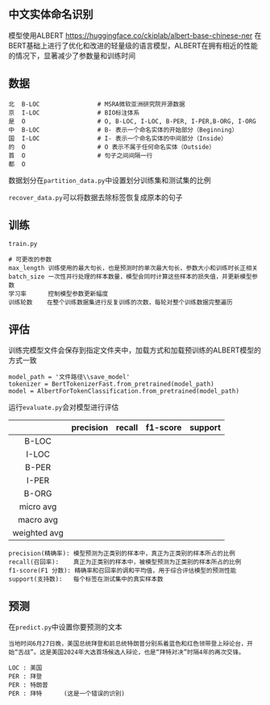 ## 中文实体命名识别

模型使用ALBERT   https://huggingface.co/ckiplab/albert-base-chinese-ner
在BERT基础上进行了优化和改进的轻量级的语言模型，ALBERT在拥有相近的性能的情况下，显著减少了参数量和训练时间

## 数据

```
北  B-LOC				# MSRA微软亚洲研究院开源数据
京  I-LOC				# BIO标注体系
是  O					# O, B-LOC, I-LOC, B-PER, I-PER,B-ORG, I-ORG
中  B-LOC				# B- 表示一个命名实体的开始部分（Beginning）
国  I-LOC				# I- 表示一个命名实体的中间部分（Inside）
的  O					# O 表示不属于任何命名实体（Outside）
首  O					# 句子之间间隔一行
都  O
```

数据划分在`partition_data.py`中设置划分训练集和测试集的比例

`recover_data.py`可以将数据去除标签恢复成原本的句子

## 训练

`train.py` 

```
# 可更改的参数
max_length 训练使用的最大句长，也是预测时的单次最大句长，参数大小和训练时长正相关
batch_size 一次性并行处理的样本数量，模型会同时计算这些样本的损失值，并更新模型参数
学习率      控制模型参数更新幅度
训练轮数    在整个训练数据集进行反复训练的次数，每轮对整个训练数据完整遍历
```

## 评估

训练完模型文件会保存到指定文件夹中，加载方式和加载预训练的ALBERT模型的方式一致

```
model_path = '文件路径\\save_model'
tokenizer = BertTokenizerFast.from_pretrained(model_path)
model = AlbertForTokenClassification.from_pretrained(model_path)
```

运行`evaluate.py`会对模型进行评估

|              | precision | recall | f1-score | support |
| :----------: | :-------: | :----: | :------: | :-----: |
|    B-LOC     |           |        |          |         |
|    I-LOC     |           |        |          |         |
|    B-PER     |           |        |          |         |
|    I-PER     |           |        |          |         |
|    B-ORG     |           |        |          |         |
|  micro avg   |           |        |          |         |
|  macro avg   |           |        |          |         |
| weighted avg |           |        |          |         |

```
precision(精确率):	模型预测为正类别的样本中，真正为正类别的样本所占的比例
recall(召回率):	真正为正类别的样本中，被模型预测为正类别的样本所占的比例
f1-score(F1 分数): 精确率和召回率的调和平均值，用于综合评估模型的预测性能
support(支持数):	每个标签在测试集中的真实样本数
```

## 预测

在`predict.py`中设置你要预测的文本

```
当地时间6月27日晚，美国总统拜登和前总统特朗普分别系着蓝色和红色领带登上辩论台，开始“舌战”。这是美国2024年大选首场候选人辩论，也是“拜特对决”时隔4年的再次交锋。
```

```
LOC : 美国
PER : 拜登
PER : 特朗普
PER : 拜特      (这是一个错误的识别)
```

